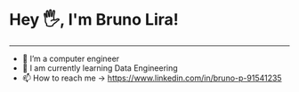 # Hey 🖐, I'm Bruno Lira!
---
- 👀 I’m a computer engineer
- 🌱 I am currently learning Data Engineering
- 📫 How to reach me -> https://www.linkedin.com/in/bruno-p-91541235

<!---
BrunoPontesLira/BrunoPontesLira is a ✨ special ✨ repository because its `README.md` (this file) appears on your GitHub profile.
You can click the Preview link to take a look at your changes.
--->
